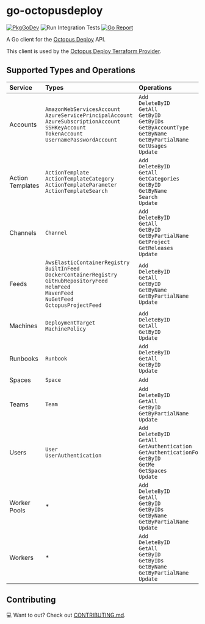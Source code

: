 # go-octopusdeploy

[![PkgGoDev](https://pkg.go.dev/badge/github.com/OctopusDeploy/go-octopusdeploy)](https://pkg.go.dev/github.com/OctopusDeploy/go-octopusdeploy) ![Run Integration Tests](https://github.com/OctopusDeploy/go-octopusdeploy/workflows/Run%20Integration%20Tests/badge.svg?branch=beta-candidate-01) [![Go Report](https://goreportcard.com/badge/github.com/OctopusDeploy/go-octopusdeploy)](https://goreportcard.com/report/github.com/OctopusDeploy/go-octopusdeploy)

A Go client for the [Octopus Deploy](https://octopus.com/) API.

This client is used by the [Octopus Deploy Terraform Provider](https://github.com/OctopusDeploy/terraform-provider-octopusdeploy).

## Supported Types and Operations

| Service | Types | Operations |
| :- | :- | :- |
| Accounts | `AmazonWebServicesAccount`<br>`AzureServicePrincipalAccount`<br>`AzureSubscriptionAccount`<br>`SSHKeyAccount`<br>`TokenAccount`<br>`UsernamePasswordAccount` | `Add`<br>`DeleteByID`<br>`GetAll`<br>`GetByID`<br>`GetByIDs`<br>`GetByAccountType`<br>`GetByName`<br>`GetByPartialName`<br>`GetUsages`<br>`Update` |
| Action Templates | `ActionTemplate`<br>`ActionTemplateCategory`<br>`ActionTemplateParameter`<br>`ActionTemplateSearch` | `Add`<br>`DeleteByID`<br>`GetAll`<br>`GetCategories`<br>`GetByID`<br>`GetByName`<br>`Search`<br>`Update` |
| Channels | `Channel` | `Add`<br>`DeleteByID`<br>`GetAll`<br>`GetByID`<br>`GetByPartialName`<br>`GetProject`<br>`GetReleases`<br>`Update` |
| Feeds | `AwsElasticContainerRegistry`<br>`BuiltInFeed`<br>`DockerContainerRegistry`<br>`GitHubRepositoryFeed`<br>`HelmFeed`<br>`MavenFeed`<br>`NuGetFeed`<br>`OctopusProjectFeed` | `Add`<br>`DeleteByID`<br>`GetAll`<br>`GetByID`<br>`GetByName`<br>`GetByPartialName`<br>`Update` |
| Machines | `DeploymentTarget`<br>`MachinePolicy` | `Add`<br>`DeleteByID`<br>`GetAll`<br>`GetByID`<br>`Update` |
| Runbooks | `Runbook` | `Add`<br>`DeleteByID`<br>`GetAll`<br>`GetByID`<br>`Update` |
| Spaces | `Space` | `Add` |
| Teams | `Team` | `Add`<br>`DeleteByID`<br>`GetAll`<br>`GetByID`<br>`GetByPartialName`<br>`Update` |
| Users | `User`<br>`UserAuthentication` | `Add`<br>`DeleteByID`<br>`GetAll`<br>`GetAuthentication`<br>`GetAuthenticationForUser`<br>`GetByID`<br>`GetMe`<br>`GetSpaces`<br>`Update` |
| Worker Pools | * | `Add`<br>`DeleteByID`<br>`GetAll`<br>`GetByID`<br>`GetByIDs`<br>`GetByName`<br>`GetByPartialName`<br>`Update` |
| Workers | * | `Add`<br>`DeleteByID`<br>`GetAll`<br>`GetByID`<br>`GetByIDs`<br>`GetByName`<br>`GetByPartialName`<br>`Update` |

## Contributing

💻 Want to out? Check out [CONTRIBUTING.md](CONTRIBUTING.md).
